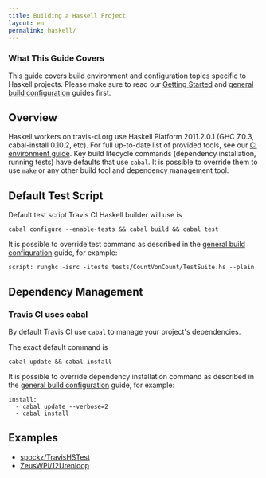 ```yaml
---
title: Building a Haskell Project
layout: en
permalink: haskell/
---
```


### What This Guide Covers

This guide covers build environment and configuration topics specific to Haskell projects. Please make sure to read our [Getting Started](/docs/user/getting-started/) and [general build configuration](/docs/user/build-configuration/) guides first.

## Overview

Haskell workers on travis-ci.org use Haskell Platform 2011.2.0.1 (GHC 7.0.3, cabal-install 0.10.2, etc). For full up-to-date list of provided tools, see
our [CI environment guide](/docs/user/ci-environment/). Key build lifecycle commands (dependency installation, running tests) have
defaults that use `cabal`. It is possible to override them to use `make` or any other build tool and dependency management tool.


## Default Test Script

Default test script Travis CI Haskell builder will use is

    cabal configure --enable-tests && cabal build && cabal test

It is possible to override test command as described in the [general build configuration](/docs/user/build-configuration/) guide, for example:

    script: runghc -isrc -itests tests/CountVonCount/TestSuite.hs --plain


## Dependency Management

### Travis CI uses cabal

By default Travis CI use `cabal` to manage your project's dependencies.

The exact default command is

    cabal update && cabal install

It is possible to override dependency installation command as described in the [general build configuration](/docs/user/build-configuration/) guide,
for example:

    install:
      - cabal update --verbose=2
      - cabal install


## Examples

* [spockz/TravisHSTest](https://github.com/spockz/TravisHSTest/blob/master/.travis.yml)
* [ZeusWPI/12Urenloop](https://github.com/ZeusWPI/12Urenloop/blob/master/.travis.yml)

